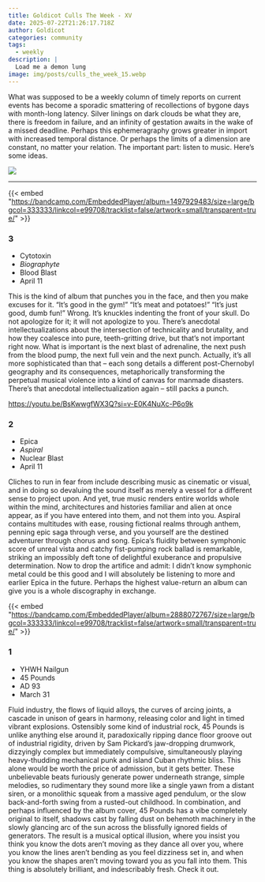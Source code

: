 ```yaml
---
title: Goldicot Culls The Week - XV
date: 2025-07-22T21:26:17.718Z
author: Goldicot
categories: community
tags:
  - weekly
description: |
  Load me a demon lung
image: img/posts/culls_the_week_15.webp
---
```

What was supposed to be a weekly column of timely reports on current events has become a sporadic smattering of recollections of bygone days with month-long latency. Silver linings on dark clouds be what they are, there is freedom in failure, and an infinity of gestation awaits in the wake of a missed deadline. Perhaps this ephemeragraphy grows greater in import with increased temporal distance. Or perhaps the limits of a dimension are constant, no matter your relation. The important part: listen to music. Here’s some ideas.

![](img/posts/culls_the_week_15.webp)

- - -

{{< embed "https://bandcamp.com/EmbeddedPlayer/album=1497929483/size=large/bgcol=333333/linkcol=e99708/tracklist=false/artwork=small/transparent=true/" >}}

### 3﻿

* Cytotoxin
* *Biographyte*
* Blood Blast
* April 11

This is the kind of album that punches you in the face, and then you make excuses for it. “It’s good in the gym!” “It’s meat and potatoes!” “It’s just good, dumb fun!” Wrong. It’s knuckles indenting the front of your skull. Do not apologize for it; it will not apologize to you. There’s anecdotal intellectualizations about the intersection of technicality and brutality, and how they coalesce into pure, teeth-gritting drive, but that’s not important right now. What is important is the next blast of adrenaline, the next push from the blood pump, the next full vein and the next punch. Actually, it’s all more sophisticated than that – each song details a different post-Chernobyl geography and its consequences, metaphorically transforming the perpetual musical violence into a kind of canvas for manmade disasters. There’s that anecdotal intellectualization again – still packs a punch. 

https://youtu.be/BsKwwgfWX3Q?si=v-E0K4NuXc-P6o9k

### 2﻿

* Epica
* *Aspiral*
* Nuclear Blast
* April 11

Cliches to run in fear from include describing music as cinematic or visual, and in doing so devaluing the sound itself as merely a vessel for a different sense to project upon. And yet, true music renders entire worlds whole within the mind, architectures and histories familiar and alien at once appear, as if you have entered into them, and not them into you. Aspiral contains multitudes with ease, rousing fictional realms through anthem, penning epic saga through verse, and you yourself are the destined adventurer through chorus and song. Epica’s fluidity between symphonic score of unreal vista and catchy fist-pumping rock ballad is remarkable, striking an impossibly deft tone of delightful exuberance and propulsive determination. Now to drop the artifice and admit: I didn’t know symphonic metal could be this good and I will absolutely be listening to more and earlier Epica in the future. Perhaps the highest value-return an album can give you is a whole discography in exchange.

{{< embed "https://bandcamp.com/EmbeddedPlayer/album=2888072767/size=large/bgcol=333333/linkcol=e99708/tracklist=false/artwork=small/transparent=true/" >}}

### 1﻿

* YHWH Nailgun
* 45 Pounds
* AD 93
* M﻿arch 31

Fluid industry, the flows of liquid alloys, the curves of arcing joints, a cascade in unison of gears in harmony, releasing color and light in timed vibrant explosions. Ostensibly some kind of industrial rock, 45 Pounds is unlike anything else around it, paradoxically ripping dance floor groove out of industrial rigidity, driven by Sam Pickard’s jaw-dropping drumwork, dizzyingly complex but immediately compulsive, simultaneously playing heavy-thudding mechanical punk and island Cuban rhythmic bliss. This alone would be worth the price of admission, but it gets better. These unbelievable beats furiously generate power underneath strange, simple melodies, so rudimentary they sound more like a single yawn from a distant siren, or a monolithic squeak from a massive aged pendulum, or the slow back-and-forth swing from a rusted-out childhood. In combination, and perhaps influenced by the album cover, 45 Pounds has a vibe completely original to itself, shadows cast by falling dust on behemoth machinery in the slowly glancing arc of the sun across the blissfully ignored fields of generators. The result is a musical optical illusion, where you insist you think you know the dots aren’t moving as they dance all over you, where you know the lines aren’t bending as you feel dizziness set in, and when you know the shapes aren’t moving toward you as you fall into them. This thing is absolutely brilliant, and indescribably fresh. Check it out.